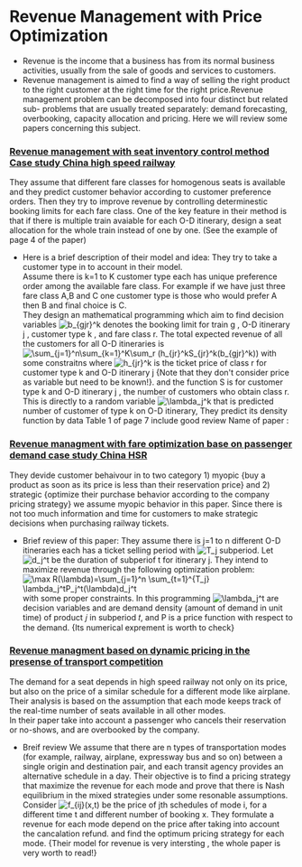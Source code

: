 # Revenue Management with Price Optimization 
* Revenue is the income that a business has from its normal business activities, usually from the sale of goods and services to customers.
* Revenue management is aimed to find a way of selling the right product to the right customer at the right time for the right price.Revenue management problem can be decomposed into four distinct but related sub- problems that are usually treated separately: demand forecasting, overbooking, capacity allocation and pricing.
Here we will review some papers concerning this subject. 

 ### [Revenue management with seat inventory control method Case study China high speed railway](https://github.com/hamidehhhs/Pricing-/blob/master/paper/seat%20assignment%20model%20.pdf)
They assume that different fare classes for homogenous seats is available and they predict customer behavior   according to customer preference orders. Then they try to improve revenue by controlling determinestic booking limits for each fare class. 
One of the key feature in their method  is that if  there is multiple train avaiable for each O-D itinerary, design a seat allocation for the whole train instead of one by one. (See the example of page 4 of the paper) 

* Here is a brief description of their model and idea: 
They try to take a customer type in to account in their model. <br/>
Assume there is k=1 to K customer type each has unique preference order among the available fare class. For example if we have just three fare class A,B and C one customer type is those who would prefer A then B and final choice is C. <br/>
They design an mathematical programming which aim to find decision variables <img src="https://latex.codecogs.com/svg.latex?\inline&space;b_{gjr}^k" title="b_{gjr}^k" />   denotes the booking limit for train g , O-D itinerary j , customer type k , and  fare class r.  The total expected revenue of all the customers for all O-D itineraries is 
<img src="https://latex.codecogs.com/svg.latex?\inline&space;\sum_{j=1}^n\sum_{k=1}^K\sum_r&space;(h_{jr}^kS_{jr}^k(b_{gjr}^k))" title="\sum_{j=1}^n\sum_{k=1}^K\sum_r (h_{jr}^kS_{jr}^k(b_{gjr}^k))" /> with some constraitns
where <img src="https://latex.codecogs.com/svg.latex?\inline&space;h_{jr}^k" title="h_{jr}^k" /> is the ticket price of class r for customer type k and O-D itinerary j {Note that they don't consider price as variable but need to be known!}. and the function S is  for customer type k and O-D itinerary j , the number of customers who obtain class r. This is directly to a random variable <img src="https://latex.codecogs.com/svg.latex?\inline&space;\lambda_j^k" title="\lambda_j^k" /> that is predicted number of customer of type k on O-D itinerary, They predict its density function by data 
Table 1 of page 7 include good review 
Name of paper :<br/>

### [Revenue managment with fare optimization base on passenger demand case study China HSR](https://github.com/hamidehhhs/Pricing-/blob/master/paper/Fare%20Opt%20and%20passenger%20choice%20behavior.pdf)
They devide customer behaivour in to two category 1) myopic {buy a product as soon as its price is less than their reservation price} and 2) strategic {optimize their purchase behavior according to the company pricing strategy}
we assume myopic behavior in this paper. Since there is not too much information and time for customers to make strategic decisions when purchasing railway tickets.
* Brief review of this paper: 
They assume there is j=1 to n different O-D itineraries each has a ticket selling period with  <img src="https://latex.codecogs.com/svg.latex?\inline&space;T_j" title="T_j" /> subperiod. Let <img src="https://latex.codecogs.com/svg.latex?\inline&space;d_j^t" title="d_j^t" /> be the duration of subperiof t for itinerary j. They intend to maximize revenue through the following optimization problem: <img src="https://latex.codecogs.com/svg.latex?\inline&space;\max&space;R(\lambda)=\sum_{j=1}^n&space;\sum_{t=1}^{T_j}&space;\lambda_j^tP_j^t(\lambda)d_j^t" title="\max R(\lambda)=\sum_{j=1}^n \sum_{t=1}^{T_j} \lambda_j^tP_j^t(\lambda)d_j^t" /> with some proper constraints. In this programming <img src="https://latex.codecogs.com/svg.latex?\inline&space;\lambda_j^t" title="\lambda_j^t" /> are decision variables and are demand density (amount of demand in unit time) of product 𝑗 in subperiod 𝑡, and P is a price function with respect to the demand. {Its numerical exprement is worth to check}

### [Revenue managment based on dynamic pricing in the presense of transport competition](https://github.com/hamidehhhs/Pricing-/blob/master/paper/Dynamic%20pricing%20of%20HSR%20with%20compettition%20.pd)

The demand for a seat depends in high speed railway not only on its price, but also on the price of a similar schedule 
for a different mode like airplane. Their analysis is based on the assumption that each mode keeps track of the real-time 
number of seats available in all other modes.<br/>
In their paper  take into account a passenger who cancels their reservation or no-shows, and are overbooked by the company.
* Breif review 
We assume that there are n types of transportation modes (for example, railway, airplane, expressway bus and so on) 
between a single origin and destination pair, and each transit agency provides an alternative schedule in a day.
Their objective is to find a pricing strategy that maximize the revenue for each mode and prove that there is Nash 
equilibrium in the mixed strategies under some resonable assumptions.
Consider <img src="https://latex.codecogs.com/svg.latex?\inline&space;f_{ij}(x,t)" title="f_{ij}(x,t)" /> be the price of jth schedules 
of mode i, for a different time t and different number of booking x. They formulate a revenue for each mode  depend on 
the price after taking into account the cancalation refund. and find the optimum pricing strategy for each mode.
{Their model for revenue is very intersting , the whole paper is very worth to read!}


